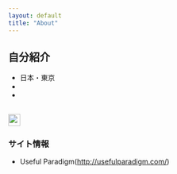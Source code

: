 ```yaml
---
layout: default
title: "About"
---
```


## 自分紹介

* 日本・東京
* 
* 

## 

<p class="contact">
 <a href="https://github.com/qipengzhang" title="Github"><img src="http://www.github.com/favicon.ico" width="24" height="24" style="display:inline-block;vertical-align:middle"></a><br/>
</p>

### サイト情報

* Useful Paradigm(http://usefulparadigm.com/)

